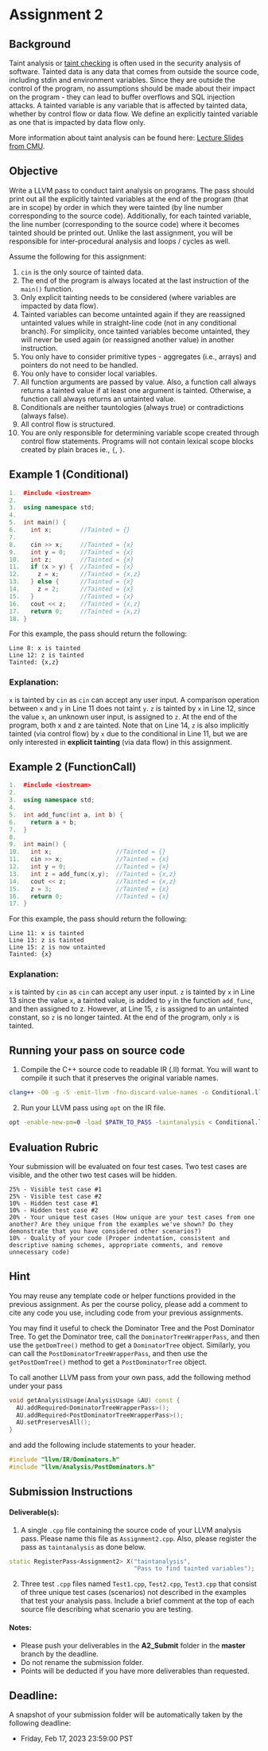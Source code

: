 # Assignment 2

## Background

Taint analysis or [taint checking](https://en.wikipedia.org/wiki/Taint_checking) is often used in the security analysis of software.
Tainted data is any data that comes from outside the source code, including stdin and environment variables.
Since they are outside the control of the program, no assumptions should be made about their impact on the program - they can lead to buffer overflows and SQL injection attacks.
A tainted variable is any variable that is affected by tainted data, whether by control flow or data flow.
We define an explicitly tainted variable as one that is impacted by data flow only.

More information about taint analysis can be found here: [Lecture Slides from CMU](https://www.cs.cmu.edu/~ckaestne/15313/2018/20181023-taint-analysis.pdf).

## Objective

Write a LLVM pass to conduct taint analysis on programs.
The pass should print out all the explicitly tainted variables at the end of the program (that are in scope) by order in which they were tainted (by line number corresponding to the source code).
Additionally, for each tainted variable, the line number (corresponding to the source code) where it becomes tainted should be printed out.
Unlike the last assignment, you will be responsible for inter-procedural analysis and loops / cycles as well.

Assume the following for this assignment:
1. `cin` is the only source of tainted data.
2. The end of the program is always located at the last instruction of the `main()` function.
3. Only explicit tainting needs to be considered (where variables are impacted by data flow).
4. Tainted variables can become untainted again if they are reassigned untainted values while in straight-line code (not in any conditional branch). For simplicity, once tainted variables become untainted, they will never be used again (or reassigned another value) in another instruction.
5. You only have to consider primitive types - aggregates (i.e., arrays) and pointers do not need to be handled.
6. You only have to consider local variables.
7. All function arguments are passed by value. Also, a function call always returns a tainted value if at least one argument is tainted. Otherwise, a function call always returns an untainted value.
8. Conditionals are neither tauntologies (always true) or contradictions (always false).
9. All control flow is structured.
10. You are only responsible for determining variable scope created through control flow statements. Programs will not contain lexical scope blocks created by plain braces ie., `{`, `}`.


## Example 1 (Conditional)

```cpp
1.  #include <iostream>
2.
3.  using namespace std;
4. 
5.  int main() {
6.    int x;        //Tainted = {}
7.
8.    cin >> x;     //Tainted = {x}
9.    int y = 0;    //Tainted = {x}
10.   int z;        //Tainted = {x}
11.   if (x > y) {  //Tainted = {x}
12.     z = x;      //Tainted = {x,z}
13.   } else {      //Tainted = {x}
14.     z = 2;      //Tainted = {x}
15.   }             //Tainted = {x}
16.   cout << z;    //Tainted = {x,z}
17.   return 0;     //Tainted = {x,z}
18. }
```

For this example, the pass should return the following:
```shell
Line 8: x is tainted
Line 12: z is tainted
Tainted: {x,z}
```

### Explanation:

`x` is tainted by `cin` as `cin` can accept any user input. A comparison operation between `x` and `y` in Line 11 does not taint `y`. `z` is tainted by `x` in Line 12, since the value `x`, an unknown user input, is assigned to `z`. At the end of the program, both x and z are tainted.
Note that on Line 14, `z` is also implicitly tainted (via control flow) by `x` due to the conditional in Line 11, but we are only interested in **explicit tainting** (via data flow) in this assignment.

## Example 2 (FunctionCall)

```cpp
1.  #include <iostream>
2.
3.  using namespace std;
4.  
5.  int add_func(int a, int b) {
6.    return a + b;
7.  }
8.
9.  int main() {
10.   int x;                  //Tainted = {}
11.   cin >> x;               //Tainted = {x}
12.   int y = 0;              //Tainted = {x}
13.   int z = add_func(x,y);  //Tainted = {x,z}
14.   cout << z;              //Tainted = {x,z}
15.   z = 3;                  //Tainted = {x}
16.   return 0;               //Tainted = {x}
17. }
```

For this example, the pass should return the following:
```shell
Line 11: x is tainted
Line 13: z is tainted
Line 15: z is now untainted
Tainted: {x}
```

### Explanation:

`x` is tainted by `cin` as `cin` can accept any user input. `z` is tainted by `x` in Line 13 since the value `x`, a tainted value, is added to `y` in the function `add_func`, and then assigned to z. However, at Line 15, `z` is assigned to an untainted constant, so `z` is no longer tainted. At the end of the program, only `x` is tainted.

## Running your pass on source code

1. Compile the C++ source code to readable IR (.ll) format. You will want to compile it such that it preserves the original variable names.
```bash
clang++ -O0 -g -S -emit-llvm -fno-discard-value-names -o Conditional.ll -c Conditional.cpp
```

2. Run your LLVM pass using `opt` on the IR file.
```bash
opt -enable-new-pm=0 -load $PATH_TO_PASS -taintanalysis < Conditional.ll > /dev/null
```

## Evaluation Rubric

Your submission will be evaluated on four test cases. Two test cases are visible, and the other two test cases will be hidden.

```
25% - Visible test case #1
25% - Visible test case #2
10% - Hidden test case #1
10% - Hidden test case #2
20% - Your unique test cases (How unique are your test cases from one another? Are they unique from the examples we've shown? Do they demonstrate that you have considered other scenarios?)
10% - Quality of your code (Proper indentation, consistent and descriptive naming schemes, appropriate comments, and remove unnecessary code)
```

## Hint

You may reuse any template code or helper functions provided in the previous assignment.
As per the course policy, please add a comment to cite any code you use, including code from your previous assignments.

You may find it useful to check the Dominator Tree and the Post Dominator Tree.
To get the Dominator tree, call the `DominatorTreeWrapperPass`, and then use the `getDomTree()` method to get a `DominatorTree` object.
Similarly, you can call the `PostDominatorTreeWrapperPass`, and then use the `getPostDomTree()` method to get a `PostDominatorTree` object.

To call another LLVM pass from your own pass, add the following method under your pass
```cpp
void getAnalysisUsage(AnalysisUsage &AU) const {
  AU.addRequired<DominatorTreeWrapperPass>();
  AU.addRequired<PostDominatorTreeWrapperPass>();
  AU.setPreservesAll();
}
```
and add the following include statements to your header.
```cpp
#include "llvm/IR/Dominators.h"
#include "llvm/Analysis/PostDominators.h"
```

## Submission Instructions

#### Deliverable(s):

1. A single `.cpp` file containing the source code of your LLVM analysis pass. Please name this file as `Assignment2.cpp`. Also, please register the pass as `taintanalysis` as done below.

```C++
static RegisterPass<Assignment2> X("taintanalysis",
                                   "Pass to find tainted variables");
```

2. Three test `.cpp` files named `Test1.cpp`, `Test2.cpp`, `Test3.cpp` that consist of three unique test cases (scenarios) not described in the examples that test your analysis pass. Include a brief comment at the top of each source file describing what scenario you are testing.

#### Notes:
- Please push your deliverables in the **A2_Submit** folder in the **master** branch by the deadline.
- Do not rename the submission folder.
- Points will be deducted if you have more deliverables than requested.

## Deadline:

A snapshot of your submission folder will be automatically taken by the following deadline:

- Friday, Feb 17, 2023 23:59:00 PST

